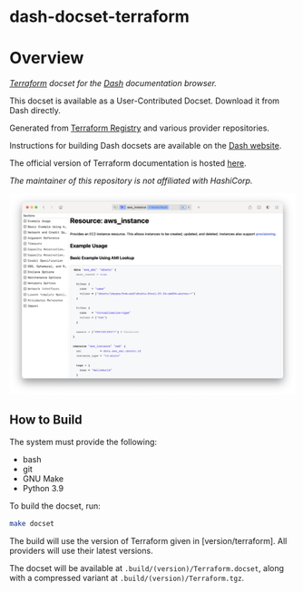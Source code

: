 dash-docset-terraform
=====================

# Overview

_[Terraform](https://www.terraform.io) docset for the [Dash](https://kapeli.com/dash) documentation browser._

This docset is available as a User-Contributed Docset. Download it from Dash directly.

Generated from [Terraform Registry](https://registry.terraform.io) and various provider repositories.

Instructions for building Dash docsets are available on the [Dash website](https://kapeli.com/docsets#dashDocset).

The official version of Terraform documentation is hosted [here](https://www.terraform.io/docs).

_The maintainer of this repository is not affiliated with HashiCorp._

![Screenshot](screenshot.png)

## How to Build

The system must provide the following:

- bash
- git
- GNU Make
- Python 3.9

To build the docset, run:

```bash
make docset
```

The build will use the version of Terraform given in [version/terraform]. All
providers will use their latest versions.

The docset will be available at `.build/(version)/Terraform.docset`, along with a
compressed variant at `.build/(version)/Terraform.tgz`.
